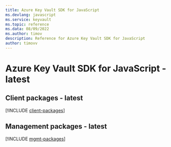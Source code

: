 ```yaml
---
title: Azure Key Vault SDK for JavaScript
ms.devlang: javascript
ms.service: keyvault
ms.topic: reference
ms.data: 08/09/2022
ms.author: timov
description: Reference for Azure Key Vault SDK for JavaScript
author: timovv
---
```

# Azure Key Vault SDK for JavaScript - latest

## Client packages - latest
[!INCLUDE [client-packages](key-vault-client-index.md)]
## Management packages - latest
[!INCLUDE [mgmt-packages](key-vault-mgmt-index.md)]